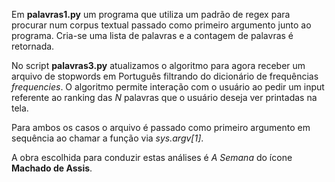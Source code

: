 ﻿Em <strong>palavras1.py</strong> um programa que utiliza um padrão de regex para procurar num corpus textual passado como primeiro argumento junto ao programa. Cria-se uma lista de palavras e a contagem de palavras é retornada.

No script <strong>palavras3.py</strong> atualizamos o algoritmo para agora receber um arquivo de stopwords em Português filtrando do dicionário de frequências <em>frequencies</em>. O algoritmo permite interação com o usuário ao pedir um input referente ao ranking das <em>N</em> palavras que o usuário deseja ver printadas na tela.

Para ambos os casos o arquivo é passado como primeiro argumento em sequência ao chamar a função via <em>sys.argv[1]</em>.

A obra escolhida para conduzir estas análises é <em>A Semana</em> do ícone <strong>Machado de Assis</strong>.
